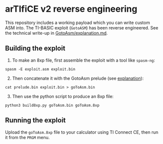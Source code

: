 # arTIfiCE v2 reverse engineering

This repository includes a working payload which you can write custom ASM into.
The TI-BASIC exploit (`GotoASM`) has been reverse engineered. See the technical write-up in [GotoAsm/explanation.md](GotoAsm/explanation.md).

## Building the exploit

1. To make an 8xp file, first assemble the exploit with a tool like `spasm-ng`:

  ```
  spasm -E exploit.asm exploit.bin
  ```

2. Then concatenate it with the GotoAsm prelude (see [explanation](GotoAsm/explanation.md)):

  ```
  cat prelude.bin exploit.bin > goToAsm.bin
  ```

3. Then use the python script to produce an 8xp file:

  ```
  python3 build8xp.py goToAsm.bin goToAsm.8xp
  ```

## Running the exploit
Upload the `goToAsm.8xp` file to your calculator using TI Connect CE, then run it from the `PRGM` menu.
